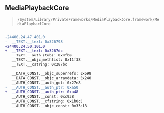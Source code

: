 ## MediaPlaybackCore

> `/System/Library/PrivateFrameworks/MediaPlaybackCore.framework/MediaPlaybackCore`

```diff

-24400.24.47.401.0
-  __TEXT.__text: 0x326798
+24400.24.50.101.0
+  __TEXT.__text: 0x3267dc
   __TEXT.__auth_stubs: 0x4fb0
   __TEXT.__objc_methlist: 0x11f38
   __TEXT.__cstring: 0x287bc

   __DATA_CONST.__objc_superrefs: 0x698
   __DATA_CONST.__objc_arraydata: 0x240
   __AUTH_CONST.__auth_got: 0x27e8
-  __AUTH_CONST.__auth_ptr: 0xa50
+  __AUTH_CONST.__auth_ptr: 0xa48
   __AUTH_CONST.__const: 0xc938
   __AUTH_CONST.__cfstring: 0x1b0c0
   __AUTH_CONST.__objc_const: 0x33d18

```
